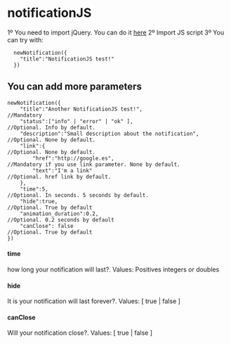 # notificationJS
1º You need to import jQuery. You can do it [here](https://code.jquery.com/jquery-3.3.1.min.js) 
2º Import JS script
3º You can try with:
```
  newNotification({
    "title":"NotificationJS test!"
  })
```

## You can add more parameters
```
newNotification({
    "title":"Another NotificationJS test!",                     //Mandatory
    "status":["info" | "error" | "ok" ],                        //Optional. Info by default.
    "description":"Small description about the notification",   //Optional. None by default.    
    "link":{                                                    //Optional. None by default.
        "href":"http://google.es",                              //Mandatory if you use link parameter. None by default. 
        "text":"I'm a link"                                     //Optional. href link by default.
    },
    "time":5,                                                   //Optional. In seconds. 5 seconds by default.
    "hide":true,                                                //Optional. True by default
    "animation_duration":0.2,                                   //Optional. 0.2 seconds by default
    "canClose": false                                           //Optional. True by default
})
```

#### time
how long your notification will last?.
Values: Positives integers or doubles


#### hide
It is your notification will last forever?. 
Values: [ true | false ]

#### canClose
Will your notification close?. 
Values: [ true | false ]
